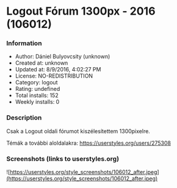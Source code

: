 # Logout Fórum 1300px - 2016 (106012)

### Information
- Author: Dániel Bulyovcsity (unknown)
- Created at: unknown
- Updated at: 8/9/2016, 4:02:27 PM
- License: NO-REDISTRIBUTION
- Category: logout
- Rating: undefined
- Total installs: 152
- Weekly installs: 0


### Description
Csak a Logout oldali fórumot kiszélesítettem 1300pixelre.

Témák a további aloldalakra: https://userstyles.org/users/275308


### Screenshots (links to userstyles.org)
![https://userstyles.org/style_screenshots/106012_after.jpeg](https://userstyles.org/style_screenshots/106012_after.jpeg)


